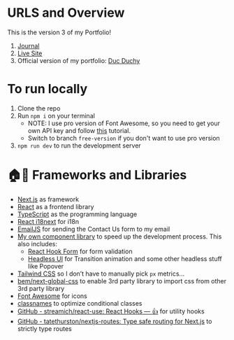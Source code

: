 # URLS and Overview

This is the version 3 of my Portfolio!

1. [Journal](https://docs.google.com/document/d/1pp1IQuXu9lVNygtqzbj-p7F7Kuf_OvTt7UGsF4whTFs/edit?usp=sharing)
2. [Live Site](https://portfolio-v3-ptmdmusique.vercel.app/)
3. Official version of my portfolio: [Duc Duchy](https://duc-duchy.io/)

# To run locally

1. Clone the repo
2. Run `npm i` on your terminal
   - NOTE: I use pro version of Font Awesome, so you need to get your own API key and follow [this](https://fontawesome.com/docs/web/setup/packages) tutorial.
   - Switch to branch `free-version` if you don't want to use pro version
3. `npm run dev` to run the development server

# 🏠📕 Frameworks and Libraries

- [Next.js](https://nextjs.org/) as framework
- [React](https://reactjs.org/) as a frontend library
- [TypeScript](https://www.typescriptlang.org/) as the programming language
- [React i18next](https://react.i18next.com/) for i18n
- [EmailJS](https://www.emailjs.com/) for sending the Contact Us form to my email
- [My own component library](https://github.com/ptmdmusique/ducduchy-react-components) to speed up the development process. This also includes:
  - [React Hook Form](https://react-hook-form.com/) for form validation
  - [Headless UI](https://headlessui.com/) for Transition animation and some other headless stuff like Popover
- [Tailwind CSS](https://tailwindcss.com/) so I don’t have to manually pick `px` metrics...
- [bem/next-global-css](https://github.com/bem/next-global-css) to enable 3rd party library to import css from other 3rd party library
- [Font Awesome](https://fontawesome.com/) for icons
- [classnames](https://github.com/JedWatson/classnames) to optimize conditional classes
- [GitHub - streamich/react-use: React Hooks — 👍](https://github.com/streamich/react-use) for utility hooks
- [GitHub - tatethurston/nextjs-routes: Type safe routing for Next.js](https://github.com/tatethurston/nextjs-routes) to strictly type routes
